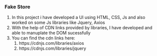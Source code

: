 <h3>Fake Store</h3>
<ol>
    <li>In this project i have developed a UI using HTML, CSS, Js and also worked on some Js libraries like Jquery, Axios</li>
    <li>With the help of CDN links provided by libraries, I have developed and able to manuplate the DOM sucessfully </li>
    <li>You can find the cdn links here: 
        <ol>
            <li>
                https://cdnjs.com/libraries/axios
            </li>
            <li>
                https://cdnjs.com/libraries/jquery
            </li>
        </ol>
    </li>
</ol>
